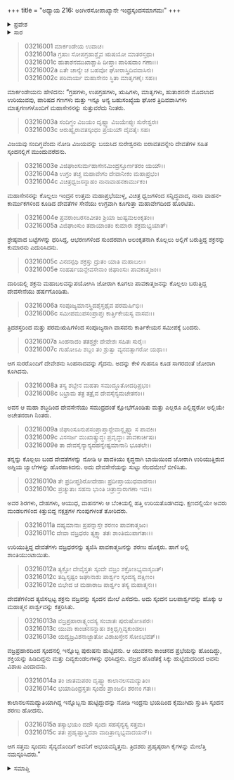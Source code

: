 +++
title = "ಅಧ್ಯಾಯ 216: ಅಂಗೀರಸೋಪಾಖ್ಯಾನೇ ಇಂದ್ರಸ್ಕಂದಸಮಾಗಮಃ"
+++

<details><summary>ಪ್ರವೇಶ</summary>


।।   ಓಂ ಓಂ ನಮೋ ನಾರಾಯಣಾಯ।।   ಶ್ರೀ ವೇದವ್ಯಾಸಾಯ ನಮಃ ।।

ಶ್ರೀ ಕೃಷ್ಣದ್ವೈಪಾಯನ ವೇದವ್ಯಾಸ ವಿರಚಿತ  

**ಶ್ರೀ ಮಹಾಭಾರತ**

**ಆರಣ್ಯಕ ಪರ್ವ**

**ಮಾರ್ಕಂಡೇಯಸಮಸ್ಯಾ ಪರ್ವ**

**ಅಧ್ಯಾಯ 216**

</details>


<details><summary>ಸಾರ</summary>

ಸ್ಕಂದನ ಮೇಲೆ ಆಕ್ರಮಣ ಮಾಡಲು ದೇವಸೇನೆಯೊಂದಿಗೆ ಇಂದ್ರನು ಬರಲು ಅಗ್ನಿಯು ತಡೆದುದು; ದೇವಸೇನೆಯು ಅಗ್ನಿಯ ಪಕ್ಷವನ್ನು ಸೇರಿದುದು (1-11). ಒಬ್ಬಂಟಿಗನಾದ ಇಂದ್ರನು ವಜ್ರವನ್ನು ಸ್ಕಂದನ ಮೇಲೆಸೆಯಲು, ಅವನಿಂದ ವಿಶಾಖನು ಜನಿಸಲು, ಇಂದ್ರನು ಭಯದಿಂದ ಸ್ಕಂದನನ್ನು ಸ್ತುತಿಸಿದುದು (12-15).

</details>



> 03216001 ಮಾರ್ಕಂಡೇಯ ಉವಾಚ।  
03216001a ಗ್ರಹಾಃ ಸೋಪಗ್ರಹಾಶ್ಚೈವ ಋಷಯೋ ಮಾತರಸ್ತಥಾ।  
03216001c ಹುತಾಶನಮುಖಾಶ್ಚಾಪಿ ದೀಪ್ತಾಃ ಪಾರಿಷದಾಂ ಗಣಾಃ।।  
03216002a ಏತೇ ಚಾನ್ಯೇ ಚ ಬಹವೋ ಘೋರಾಸ್ತ್ರಿದಿವವಾಸಿನಃ।  
03216002c ಪರಿವಾರ್ಯ ಮಹಾಸೇನಂ ಸ್ಥಿತಾ ಮಾತೃಗಣೈಃ ಸಹ।।

ಮಾರ್ಕಂಡೇಯನು ಹೇಳಿದನು: “ಗ್ರಹಗಳು, ಉಪಗ್ರಹಗಳು, ಋಷಿಗಳು, ಮಾತೃಗಳು, ಹುತಾಶನನೇ ಮೊದಲಾದ ಉರಿಯುವವು, ಪಾರಿಷದ ಗಣಗಳು ಮತ್ತು ಇನ್ನೂ ಅನ್ಯ ಬಹುಸಂಖ್ಯೆಯ ಘೋರ ತ್ರಿದಿವವಾಸಿಗಳು ಮಾತೃಗಣಗಳೊಂದಿಗೆ ಮಹಾಸೇನನನ್ನು ಸುತ್ತುವರೆದು ನಿಂತರು.

> 03216003a ಸಂದಿಗ್ಧಂ ವಿಜಯಂ ದೃಷ್ಟ್ವಾ ವಿಜಯೇಪ್ಸುಃ ಸುರೇಶ್ವರಃ।  
03216003c ಆರುಹ್ಯೈರಾವತಸ್ಕಂಧಂ ಪ್ರಯಯೌ ದೈವತೈಃ ಸಹ।

ವಿಜಯವು ಸಂದಿಗ್ಧವೆಂದು ನೋಡಿ ವಿಜಯವನ್ನು ಬಯಸಿದ ಸುರೇಶ್ವರನು ಐರಾವತವನ್ನೇರಿ ದೇವತೆಗಳ ಸಹಿತ ಸ್ಕಂದನಲ್ಲಿಗೆ ಮುಂದುವರೆದನು.

> 03216003e ವಿಜಿಘಾಂಸುರ್ಮಹಾಸೇನಮಿಂದ್ರಸ್ತೂರ್ಣತರಂ ಯಯೌ।।   
03216004a ಉಗ್ರಂ ತಚ್ಚ ಮಹಾವೇಗಂ ದೇವಾನೀಕಂ ಮಹಾಪ್ರಭಂ।  
03216004c ವಿಚಿತ್ರಧ್ವಜಸನ್ನಾಹಂ ನಾನಾವಾಹನಕಾರ್ಮುಕಂ।

ಮಹಾಸೇನನನ್ನು ಕೊಲ್ಲಲು ಇಂದ್ರನ ಉತ್ತಮ ಮಹಾಪ್ರಭೆಯುಳ್ಳ, ವಿಚಿತ್ರ ಧ್ವಜಗಳಿಂದ ಸನ್ನಿದ್ಧವಾದ, ನಾನಾ ವಾಹನ-ಕಾರ್ಮುಕಗಳಿಂದ ಕೂಡಿದ ದೇವತೆಗಳ ಸೇನೆಯು ಉಗ್ರವಾಗಿ ಕೂಗುತ್ತಾ ಮಹಾವೇಗದಿಂದ ಹೊರಟಿತು.

> 03216004e ಪ್ರವರಾಂಬರಸಂವೀತಂ ಶ್ರಿಯಾ ಜುಷ್ಟಮಲಂಕೃತಂ।।  
03216005a ವಿಜಿಘಾಂಸುಂ ತದಾಯಾಂತಂ ಕುಮಾರಃ ಶಕ್ರಮಭ್ಯಯಾತ್।

ಶ್ರೇಷ್ಠವಾದ ಬಟ್ಟೆಗಳನ್ನು ಧರಿಸಿದ್ದ, ಆಭರಣಗಳಿಂದ ಸುಂದರವಾಗಿ ಅಲಂಕೃತನಾಗಿ ಕೊಲ್ಲಲು ಅಲ್ಲಿಗೆ ಬರುತ್ತಿದ್ದ ಶಕ್ರನನ್ನು ಕುಮಾರನು ಎದುರಿಸಿದನು.

> 03216005c ವಿನದನ್ಪಥಿ ಶಕ್ರಸ್ತು ದ್ರುತಂ ಯಾತಿ ಮಹಾಬಲಃ।  
03216005e ಸಂಹರ್ಷಯನ್ದೇವಸೇನಾಂ ಜಿಘಾಂಸುಃ ಪಾವಕಾತ್ಮಜಂ।।

ದಾರಿಯಲ್ಲಿ ಶಕ್ರನು ಮಹಾಬಲವನ್ನುಪಯೋಗಿಸಿ ಜೋರಾಗಿ ಕೂಗಲು ಪಾವಕಾತ್ಮಜನನ್ನು ಕೊಲ್ಲಲು ಬರುತ್ತಿದ್ದ ದೇವಸೇನೆಯು ಹರ್ಷಗೊಂಡಿತು.

> 03216006a ಸಂಪೂಜ್ಯಮಾನಸ್ತ್ರಿದಶೈಸ್ತಥೈವ ಪರಮರ್ಷಿಭಿಃ।  
03216006c ಸಮೀಪಮುಪಸಂಪ್ರಾಪ್ತಃ ಕಾರ್ತ್ತಿಕೇಯಸ್ಯ ವಾಸವಃ।।

ತ್ರಿದಶಸ್ತರಿಂದ ಮತ್ತು ಪರಮ‌ಋಷಿಗಳಿಂದ ಸಂಪೂಜ್ಯನಾಗಿ ವಾಸವನು ಕಾರ್ತಿಕೇಯನ ಸಮೀಪಕ್ಕೆ ಬಂದನು.

> 03216007a ಸಿಂಹನಾದಂ ತತಶ್ಚಕ್ರೇ ದೇವೇಶಃ ಸಹಿತಃ ಸುರೈಃ।   
03216007c ಗುಹೋಽಪಿ ಶಬ್ದಂ ತಂ ಶ್ರುತ್ವಾ ವ್ಯನದತ್ಸಾಗರೋ ಯಥಾ।।

ಆಗ ಸುರರೊಂದಿಗೆ ದೇವೇಶನು ಸಿಂಹನಾದವನ್ನು ಗೈದನು. ಅದನ್ನು ಕೇಳಿ ಗುಹನೂ ಕೂಡ ಸಾಗರದಂತೆ ಜೋರಾಗಿ ಕೂಗಿದನು.

> 03216008a ತಸ್ಯ ಶಬ್ದೇನ ಮಹತಾ ಸಮುದ್ಧೂತೋದಧಿಪ್ರಭಂ।  
03216008c ಬಭ್ರಾಮ ತತ್ರ ತತ್ರೈವ ದೇವಸೈನ್ಯಮಚೇತನಂ।।

ಅವನ ಆ ಮಹಾ ಶಬ್ಧದಿಂದ ದೇವಸೇನೆಯು ಸಮುದ್ರದಂತೆ ಕ್ಷೋಭೆಗೊಂಡಿತು ಮತ್ತು ಎಲ್ಲರೂ ಎಲ್ಲಿದ್ದರೋ ಅಲ್ಲಿಯೇ ಅಚೇತನರಾಗಿ ನಿಂತರು.

> 03216009a ಜಿಘಾಂಸೂನುಪಸಂಪ್ರಾಪ್ತಾನ್ದೇವಾನ್ದೃಷ್ಟ್ವಾ ಸ ಪಾವಕಿಃ।  
03216009c ವಿಸಸರ್ಜ ಮುಖಾತ್ಕ್ರುದ್ಧಃ ಪ್ರವೃದ್ಧಾಃ ಪಾವಕಾರ್ಚಿಷಃ।  
03216009e ತಾ ದೇವಸೈನ್ಯಾನ್ಯದಹನ್ವೇಷ್ಟಮಾನಾನಿ ಭೂತಲೇ।।

ತನ್ನನ್ನು ಕೊಲ್ಲಲು ಬಂದ ದೇವತೆಗಳನ್ನು ನೋಡಿ ಆ ಪಾವಕಿಯು ಕೃದ್ಧನಾಗಿ ಬಾಯಿಯಿಂದ ಜೋರಾಗಿ ಉರಿಯುತ್ತಿರುವ ಅಗ್ನಿಯ ಜ್ವಾಲೆಗಳನ್ನು ಹೊರಹಾಕಿದನು. ಅದು ದೇವಸೇನೆಯನ್ನು ಸುಟ್ಟು ನೆಲದಮೇಲೆ ಬೀಳಿಸಿತು.

> 03216010a ತೇ ಪ್ರದೀಪ್ತಶಿರೋದೇಹಾಃ ಪ್ರದೀಪ್ತಾಯುಧವಾಹನಾಃ।  
03216010c ಪ್ರಚ್ಯುತಾಃ ಸಹಸಾ ಭಾಂತಿ ಚಿತ್ರಾಸ್ತಾರಾಗಣಾ ಇವ।।

ಅವರ ಶಿರಗಳು, ದೇಹಗಳು, ಆಯುಧ, ವಾಹನಗಳು ಆ ಬೆಂಕಿಯಲ್ಲಿ ಹತ್ತಿ ಉರಿಯತೊಡಗಿದವು. ಕ್ಷಣದಲ್ಲಿಯೇ ಅವರು ಮಂಡಲಗಳಿಂದ ಕಿತ್ತುಬಿದ್ದ ನಕ್ಷತ್ರಗಳ ಗುಂಪುಗಳಂತೆ ತೋರಿದರು.

> 03216011a ದಹ್ಯಮಾನಾಃ ಪ್ರಪನ್ನಾಸ್ತೇ ಶರಣಂ ಪಾವಕಾತ್ಮಜಂ।   
03216011c ದೇವಾ ವಜ್ರಧರಂ ತ್ಯಕ್ತ್ವಾ ತತಃ ಶಾಂತಿಮುಪಾಗತಾಃ।।

ಉರಿಯುತ್ತಿದ್ದ ದೇವತೆಗಳು ವಜ್ರಧರನನ್ನು ತ್ಯಜಿಸಿ ಪಾವಕಾತ್ಮಜನನ್ನು ಶರಣು ಹೊಕ್ಕರು. ಹಾಗೆ ಅಲ್ಲಿ ಶಾಂತಿಯುಂಟಾಯಿತು.

> 03216012a ತ್ಯಕ್ತೋ ದೇವೈಸ್ತತಃ ಸ್ಕಂದೇ ವಜ್ರಂ ಶಕ್ರೋಽಭ್ಯವಾಸೃಜತ್।  
03216012c ತದ್ವಿಸೃಷ್ಟಂ ಜಘಾನಾಶು ಪಾರ್ಶ್ವಂ ಸ್ಕಂದಸ್ಯ ದಕ್ಷಿಣಂ।  
03216012e ಬಿಭೇದ ಚ ಮಹಾರಾಜ ಪಾರ್ಶ್ವಂ ತಸ್ಯ ಮಹಾತ್ಮನಃ।।

ದೇವತೆಗಳಿಂದ ತ್ಯಜಿಸಲ್ಪಟ್ಟ ಶಕ್ರನು ವಜ್ರವನ್ನು ಸ್ಕಂದನ ಮೇಲೆ ಎಸೆದನು. ಅದು ಸ್ಕಂದನ ಬಲಪಾರ್ಶ್ವವನ್ನು ಹೊಕ್ಕು ಆ ಮಹಾತ್ಮನ ಪಾರ್ಶ್ವವನ್ನು ಕತ್ತರಿಸಿತು.

> 03216013a ವಜ್ರಪ್ರಹಾರಾತ್ಸ್ಕಂದಸ್ಯ ಸಂಜಾತಃ ಪುರುಷೋಽಪರಃ।  
03216013c ಯುವಾ ಕಾಂಚನಸನ್ನಾಹಃ ಶಕ್ತಿಧೃಗ್ದಿವ್ಯಕುಂಡಲಃ।   
03216013e ಯದ್ವಜ್ರವಿಶನಾಜ್ಜಾತೋ ವಿಶಾಖಸ್ತೇನ ಸೋಽಭವತ್।।

ವಜ್ರಪ್ರಹಾರದಿಂದ ಸ್ಕಂದನಲ್ಲಿ ಇನ್ನೊಬ್ಬ ಪುರುಷನು ಹುಟ್ಟಿದನು. ಆ ಯುವಕನು ಕಾಂಚನದ ಪ್ರಭೆಯನ್ನು ಹೊಂದಿದ್ದು, ಶಕ್ತಿಯನ್ನು ಹಿಡಿದಿದ್ದನು ಮತ್ತು ದಿವ್ಯಕುಂಡಲಗಳನ್ನು ಧರಿಸಿದ್ದನು. ವಜ್ರದ ಹೊಡೆತಕ್ಕೆ ಸಿಕ್ಕು ಹುಟ್ಟಿದುದರಿಂದ ಅವನು ವಿಶಾಖ ಎಂದಾದನು.

> 03216014a ತಂ ಜಾತಮಪರಂ ದೃಷ್ಟ್ವಾ ಕಾಲಾನಲಸಮದ್ಯುತಿಂ।  
03216014c ಭಯಾದಿಂದ್ರಸ್ತತಃ ಸ್ಕಂದಂ ಪ್ರಾಂಜಲಿಃ ಶರಣಂ ಗತಃ।।

ಕಾಲಾನಲಸಮದ್ಯುತಿಯಾಗಿದ್ದ ಇನ್ನೊಬ್ಬನು ಹುಟ್ಟಿದ್ದುದನ್ನು ನೋಡಿ ಇಂದ್ರನು ಭಯದಿಂದ ಕೈಮುಗಿದು ಸ್ತುತಿಸಿ ಸ್ಕಂದನ ಶರಣು ಹೋದನು.

> 03216015a ತಸ್ಯಾಭಯಂ ದದೌ ಸ್ಕಂದಃ ಸಹಸೈನ್ಯಸ್ಯ ಸತ್ತಮ।  
03216015c ತತಃ ಪ್ರಹೃಷ್ಟಾಸ್ತ್ರಿದಶಾ ವಾದಿತ್ರಾಣ್ಯಭ್ಯವಾದಯನ್।।

ಆಗ ಸತ್ತಮ ಸ್ಕಂದನು ಸೈನ್ಯದೊಂದಿಗೆ ಅವನಿಗೆ ಅಭಯವನ್ನಿತ್ತನು. ತ್ರಿದಶರು ಪ್ರಹೃಷ್ಠರಾಗಿ ಕೈಗಳನ್ನು ಮೇಲೆತ್ತಿ ನಮಸ್ಕರಿಸಿದರು.”

<details><summary>ಸಮಾಪ್ತಿ</summary>


ಇತಿ ಶ್ರೀ ಮಹಾಭಾರತೇ ಆರಣ್ಯಕ ಪರ್ವಣಿ ಮಾರ್ಕಂಡೇಯಸಮಸ್ಯಾ ಪರ್ವಣಿ ಅಂಗೀರಸೋಪಾಖ್ಯಾನೇ ಇಂದ್ರಸ್ಕಂದಸಮಾಗಮೇ ಷಷ್ಟದಶಾಧಿಕದ್ವಿಶತತಮೋಽಧ್ಯಾಯಃ।  
ಇದು ಮಹಾಭಾರತದ ಆರಣ್ಯಕ ಪರ್ವದಲ್ಲಿ ಮಾರ್ಕಂಡೇಯಸಮಸ್ಯಾ ಪರ್ವದಲ್ಲಿ ಅಂಗೀರಸೋಪಾಖ್ಯಾನದಲ್ಲಿ ಇಂದ್ರಸ್ಕಂದಸಮಾಗಮದಲ್ಲಿ ಇನ್ನೂರಾಹದಿನಾರನೆಯ ಅಧ್ಯಾಯವು.


</details>
